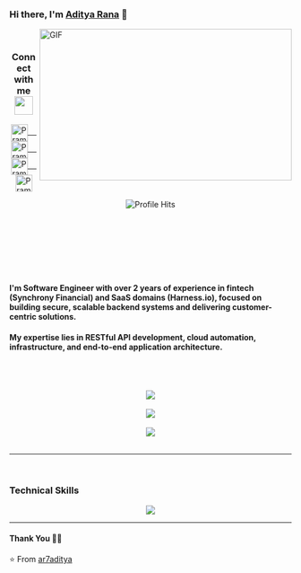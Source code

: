 ### Hi there, I'm [Aditya Rana](https://www.ar7.in) 👋  

<img align="right" height="270px" width="450px" alt="GIF" src="https://raw.githubusercontent.com/wrapperup/Wrapperup/master/good-times.svg"/>
<br />
<div align="center">
  <h3 align="center">Connect with me<img align="center" src="https://github.com/rajput2107/rajput2107/blob/master/Assets/Handshake.gif" height="33px" /></h3> 
</div>
<p align="center">
 <a href="https://www.linkedin.com/in/adityarana7/" target="blank">
  <img align="center" alt="Pramod's LinkedIn" width="30px" src="https://www.vectorlogo.zone/logos/linkedin/linkedin-icon.svg" /> &nbsp; &nbsp;
 </a>
 <a href="https://www.instagram.com/ar7_aditya_rana/" target="blank">
  <img align="center" alt="Pramod's Instagram" width="30px" src="https://www.vectorlogo.zone/logos/instagram/instagram-icon.svg" /> &nbsp; &nbsp;
 </a>
 <a href="https://twitter.com/Adityar17705705" target="blank">
  <img align="center" alt="Pramod's Twitter" width="30px" src="https://www.vectorlogo.zone/logos/twitter/twitter-official.svg" /> &nbsp; &nbsp;
 </a>
 <a href="https://medium.com/@ranarajput9548" target="blank">
  <img align="center" alt="Pramod's Twitter" width="30px" src="https://www.vectorlogo.zone/logos/medium/medium-tile.svg" />
 </a> 
  <br/>
  <p align="center"><img alt="Profile Hits" src="https://hits.seeyoufarm.com/api/count/incr/badge.svg?url=https%3A%2F%2Fgithub.com%2Far7aditya%2F" /></p>
<br/>
<p>
<br />
<br />
<br />
<br />
  
#### I'm Software Engineer with over 2 years of experience in fintech (Synchrony Financial) and SaaS domains (Harness.io), focused on building secure, scalable backend systems and delivering customer-centric solutions.
#### My expertise lies in RESTful API development, cloud automation, infrastructure, and end-to-end application architecture.
<br />
<br />

<br />



<div align="center">
<img align="center" src="https://github-readme-stats.vercel.app/api?username=ar7aditya&count_private=true&theme=radical">
  <br />
  <br />
<img align="center" src="https://github-readme-streak-stats.herokuapp.com/?user=ar7aditya&theme=radical&hide_border=false"><br/>
  <br />
 <img align="center" src="https://github-readme-stats.vercel.app/api/top-langs/?username=ar7aditya&count_private=true&theme=radical"> 
</div>
<br />

*************

<br />

###  Technical Skills

<p align="center">
<img src="https://github.com/ar7aditya/staticData/blob/af7bdccb7ddb259974d9220dc2e849add4248318/skills.jpeg">
</p>

***********************************

#### Thank You 🙏🏼



⭐️ From [ar7aditya](https://github.com/ar7aditya)



